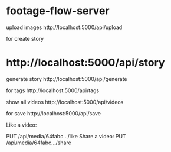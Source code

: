 # footage-flow-server

upload images
http://localhost:5000/api/upload

for create story
# http://localhost:5000/api/story

generate story
http://localhost:5000/api/generate

for tags 
http://localhost:5000/api/tags

show all videos 
http://localhost:5000/api/videos

for save 
http://localhost:5000/api/save


Like a video:

PUT /api/media/64fabc.../like
Share a video:
PUT /api/media/64fabc.../share